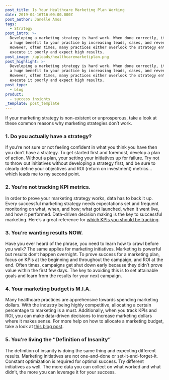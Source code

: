 ```yaml
---
post_title: Is Your Healthcare Marketing Plan Working
date: 2019-04-16T16:00:00.000Z
post_author: Janelle Amos
tags:
  - Strategy
post_intro: >-
  Developing a marketing strategy is hard work. When done correctly, it provides
  a huge benefit to your practice by increasing leads, cases, and revenue.
  However, often times, many practices either overlook the strategy entirely, or
  execute it poorly and expect high results.
post_image: /uploads/healthcaremarketiplan.png
post_highlight: >-
  Developing a marketing strategy is hard work. When done correctly, it provides
  a huge benefit to your practice by increasing leads, cases, and revenue.
  However, often times, many practices either overlook the strategy entirely, or
  execute it poorly and expect high results.
post_type:
  - blog
product:
  - success insights
_template: post_template
---
```


If your marketing strategy is non-existent or unprosperous, take a look at these common reasons why marketing strategies don’t work.

### 1. Do you actually have a strategy?

If you’re not sure or not feeling confident in what you think you have then you don’t have a strategy. To get started first and foremost, develop a plan of action. Without a plan, your setting your initiatives up for failure. Try not to throw out initiatives without developing a strategy first, and be sure to clearly define your objectives and ROI (return on investment) metrics… which leads me to my second point.

### 2. You’re not tracking KPI metrics.

In order to prove your marketing strategy works, data has to back it up. Every successful marketing strategy needs expectations set and frequent monitoring on what, when, and how; what got launched, when it went live, and how it performed. Data-driven decision making is the key to successful marketing. Here’s a great reference for [which KPIs you should be tracking](https://www.impactbnd.com/the-10-marketing-kpis-you-should-be-tracking).

### 3. You’re wanting results NOW.

Have you ever heard of the phrase, you need to learn how to crawl before you walk? The same applies for marketing initiatives. Marketing is powerful but results don’t happen overnight. To prove success for a marketing plan, focus on KPIs at the beginning and throughout the campaign, and ROI at the end. Often times, campaigns get shut down early because they didn’t prove value within the first few days. The key to avoiding this is to set attainable goals and learn from the results for your next campaign.

### 4. Your marketing budget is M.I.A.

Many healthcare practices are apprehensive towards spending marketing dollars. With the industry being highly competitive, allocating a certain percentage to marketing is a must. Additionally, when you track KPIs and ROI, you can make data-driven decisions to increase marketing dollars where it makes sense. For more help on how to allocate a marketing budget, take a look at [this blog post](https://www.disruptiveadvertising.com/marketing/marketing-budget/).

### 5. You’re living the “Definition of Insanity”

The definition of insanity is doing the same thing and expecting different results. Marketing initiatives are not one-and-done or set-it-and-forget-it. Constant optimization is required for optimal success. Try different initiatives as well. The more data you can collect on what worked and what didn’t, the more you can leverage it for your success.
